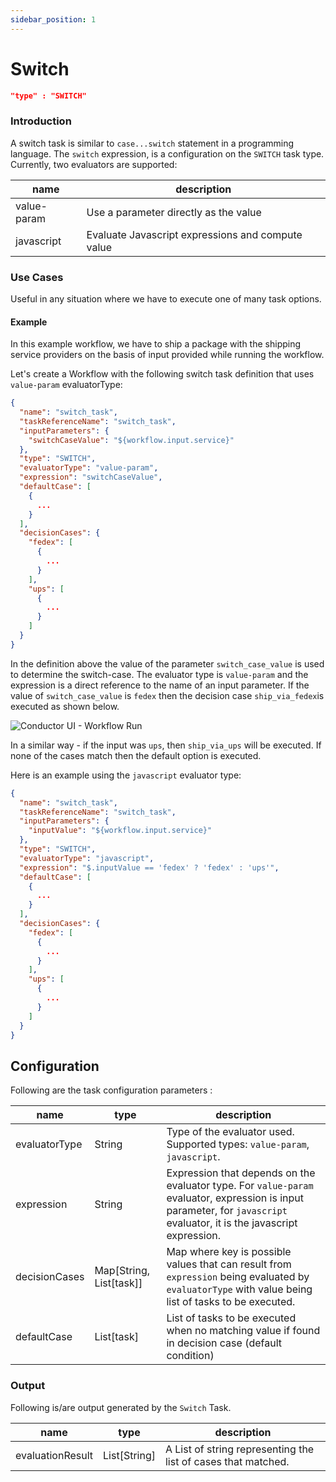 ```yaml
---
sidebar_position: 1
---
```


# Switch

```json
"type" : "SWITCH"
```
### Introduction
A switch task is similar to `case...switch` statement in a programming language. The `switch` expression, is
a configuration on the `SWITCH` task type. Currently, two evaluators are supported:

|name|description|
|---|---|
| value-param | Use a parameter directly as the value |
| javascript | Evaluate Javascript expressions and compute value |

### Use Cases

Useful in any situation where we have to execute one of many task options.

#### Example

In this example workflow, we have to ship a package with the shipping service providers on the basis of input provided
while running the workflow.

Let's create a Workflow with the following switch task definition that uses `value-param` evaluatorType:

```json
{
  "name": "switch_task",
  "taskReferenceName": "switch_task",
  "inputParameters": {
    "switchCaseValue": "${workflow.input.service}"
  },
  "type": "SWITCH",
  "evaluatorType": "value-param",
  "expression": "switchCaseValue",
  "defaultCase": [
    {
      ...
    }
  ],
  "decisionCases": {
    "fedex": [
      {
        ...
      }
    ],
    "ups": [
      {
        ...
      }
    ]
  }
}
```

In the definition above the value of the parameter `switch_case_value`
is used to determine the switch-case. The evaluator type is `value-param` and the expression is a direct reference to
the name of an input parameter. If the value of `switch_case_value` is `fedex` then the decision case `ship_via_fedex`is
executed as shown below.

![Conductor UI - Workflow Run](/img/tutorial/Switch_Fedex.png)

In a similar way - if the input was `ups`, then `ship_via_ups` will be executed. If none of the cases match then the
default option is executed.

Here is an example using the `javascript` evaluator type:

```json
{
  "name": "switch_task",
  "taskReferenceName": "switch_task",
  "inputParameters": {
    "inputValue": "${workflow.input.service}"
  },
  "type": "SWITCH",
  "evaluatorType": "javascript",
  "expression": "$.inputValue == 'fedex' ? 'fedex' : 'ups'",
  "defaultCase": [
    {
      ...
    }
  ],
  "decisionCases": {
    "fedex": [
      {
        ...
      }
    ],
    "ups": [
      {
        ...
      }
    ]
  }
}
```

## Configuration

Following are the task configuration parameters :

|name|type|description|
|---|---|---|
|evaluatorType|String|Type of the evaluator used. Supported types: `value-param`, `javascript`.|
|expression|String|Expression that depends on the evaluator type. For `value-param` evaluator, expression is input parameter, for `javascript` evaluator, it is the javascript expression.|
|decisionCases|Map[String, List[task]]|Map where key is possible values that can result from `expression` being evaluated by `evaluatorType` with value being list of tasks to be executed.|
|defaultCase|List[task]|List of tasks to be executed when no matching value if found in decision case (default condition)|

### Output

Following is/are output generated by the `Switch` Task.

|name|type|description|
|---|---|---|
|evaluationResult|List[String]|A List of string representing the list of cases that matched.|


